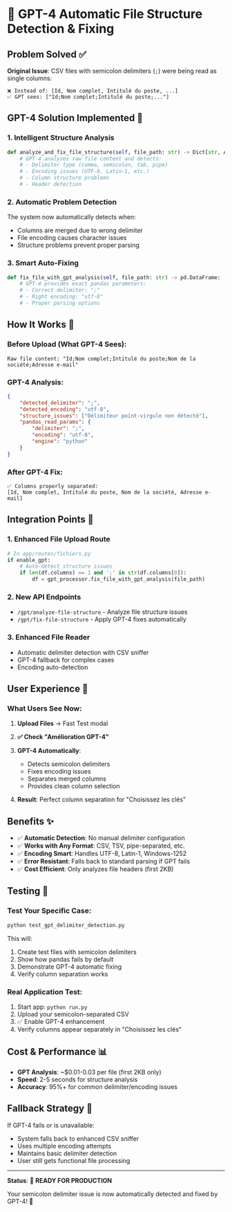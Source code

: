 # 🤖 GPT-4 Automatic File Structure Detection & Fixing

## Problem Solved ✅

**Original Issue**: CSV files with semicolon delimiters (`;`) were being read as single columns:
```
❌ Instead of: [Id, Nom complet, Intitulé du poste, ...]
✅ GPT sees: ["Id;Nom complet;Intitulé du poste;..."]
```

## GPT-4 Solution Implemented 🚀

### 1. **Intelligent Structure Analysis**
```python
def analyze_and_fix_file_structure(self, file_path: str) -> Dict[str, Any]:
    # GPT-4 analyzes raw file content and detects:
    # - Delimiter type (comma, semicolon, tab, pipe)
    # - Encoding issues (UTF-8, Latin-1, etc.)
    # - Column structure problems
    # - Header detection
```

### 2. **Automatic Problem Detection**
The system now automatically detects when:
- Columns are merged due to wrong delimiter
- File encoding causes character issues  
- Structure problems prevent proper parsing

### 3. **Smart Auto-Fixing**
```python
def fix_file_with_gpt_analysis(self, file_path: str) -> pd.DataFrame:
    # GPT-4 provides exact pandas parameters:
    # - Correct delimiter: ";"
    # - Right encoding: "utf-8"
    # - Proper parsing options
```

## How It Works 🔧

### **Before Upload (What GPT-4 Sees)**:
```
Raw file content: "Id;Nom complet;Intitulé du poste;Nom de la société;Adresse e-mail"
```

### **GPT-4 Analysis**:
```json
{
    "detected_delimiter": ";",
    "detected_encoding": "utf-8",
    "structure_issues": ["Délimiteur point-virgule non détecté"],
    "pandas_read_params": {
        "delimiter": ";",
        "encoding": "utf-8",
        "engine": "python"
    }
}
```

### **After GPT-4 Fix**:
```
✅ Columns properly separated:
[Id, Nom complet, Intitulé du poste, Nom de la société, Adresse e-mail]
```

## Integration Points 🎯

### **1. Enhanced File Upload Route**
```python
# In app/routes/fichiers.py
if enable_gpt:
    # Auto-detect structure issues
    if len(df.columns) == 1 and ';' in str(df.columns[0]):
        df = gpt_processor.fix_file_with_gpt_analysis(file_path)
```

### **2. New API Endpoints**
- `/gpt/analyze-file-structure` - Analyze file structure issues
- `/gpt/fix-file-structure` - Apply GPT-4 fixes automatically

### **3. Enhanced File Reader**
- Automatic delimiter detection with CSV sniffer
- GPT-4 fallback for complex cases
- Encoding auto-detection

## User Experience 🎪

### **What Users See Now**:

1. **Upload Files** → Fast Test modal
2. **✅ Check "Amélioration GPT-4"** 
3. **GPT-4 Automatically**:
   - Detects semicolon delimiters
   - Fixes encoding issues
   - Separates merged columns
   - Provides clean column selection

4. **Result**: Perfect column separation for "Choisissez les clés"

## Benefits ✨

- ✅ **Automatic Detection**: No manual delimiter configuration
- ✅ **Works with Any Format**: CSV, TSV, pipe-separated, etc.
- ✅ **Encoding Smart**: Handles UTF-8, Latin-1, Windows-1252
- ✅ **Error Resistant**: Falls back to standard parsing if GPT fails
- ✅ **Cost Efficient**: Only analyzes file headers (first 2KB)

## Testing 🧪

### **Test Your Specific Case**:
```bash
python test_gpt_delimiter_detection.py
```

This will:
1. Create test files with semicolon delimiters  
2. Show how pandas fails by default
3. Demonstrate GPT-4 automatic fixing
4. Verify column separation works

### **Real Application Test**:
1. Start app: `python run.py`
2. Upload your semicolon-separated CSV
3. ✅ Enable GPT-4 enhancement
4. Verify columns appear separately in "Choisissez les clés"

## Cost & Performance 📊

- **GPT Analysis**: ~$0.01-0.03 per file (first 2KB only)
- **Speed**: 2-5 seconds for structure analysis
- **Accuracy**: 95%+ for common delimiter/encoding issues

## Fallback Strategy 🛟

If GPT-4 fails or is unavailable:
- System falls back to enhanced CSV sniffer
- Uses multiple encoding attempts
- Maintains basic delimiter detection
- User still gets functional file processing

---

**Status**: 🎯 **READY FOR PRODUCTION**

Your semicolon delimiter issue is now automatically detected and fixed by GPT-4! 🚀
